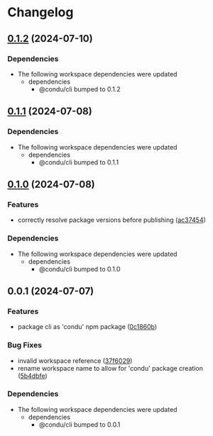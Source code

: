 # Changelog

## [0.1.2](https://github.com/niieani/toolchain/compare/@condu/yarn-plugin@0.1.1...@condu/yarn-plugin@0.1.2) (2024-07-10)


### Dependencies

* The following workspace dependencies were updated
  * dependencies
    * @condu/cli bumped to 0.1.2

## [0.1.1](https://github.com/niieani/toolchain/compare/@condu/yarn-plugin@0.1.0...@condu/yarn-plugin@0.1.1) (2024-07-08)


### Dependencies

* The following workspace dependencies were updated
  * dependencies
    * @condu/cli bumped to 0.1.1

## [0.1.0](https://github.com/niieani/toolchain/compare/@condu/yarn-plugin@0.0.1...@condu/yarn-plugin@0.1.0) (2024-07-08)


### Features

* correctly resolve package versions before publishing ([ac37454](https://github.com/niieani/toolchain/commit/ac374544ecb35ad3c3f27a830f24276928168306))


### Dependencies

* The following workspace dependencies were updated
  * dependencies
    * @condu/cli bumped to 0.1.0

## 0.0.1 (2024-07-07)


### Features

* package cli as 'condu' npm package ([0c1860b](https://github.com/niieani/toolchain/commit/0c1860bc4ccc11d89fce8c938f9d5e70d88a9c98))


### Bug Fixes

* invalid workspace reference ([37f6029](https://github.com/niieani/toolchain/commit/37f6029848a43f06627f0ee2f7fcef4e535a7d07))
* rename workspace name to allow for 'condu' package creation ([5b4dbfe](https://github.com/niieani/toolchain/commit/5b4dbfe0912ad8d64a227b875d34c39ae5d50959))


### Dependencies

* The following workspace dependencies were updated
  * dependencies
    * @condu/cli bumped to 0.0.1
